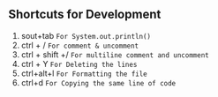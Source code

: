 ## Shortcuts for Development
1. sout+tab `For System.out.println()`
2. ctrl + / `For comment & uncomment`
3. ctrl + shift +/ `For multiline comment and uncomment`
4. ctrl + Y `For Deleting the lines`
5. ctrl+alt+l `For Formatting the file`
6. ctrl+d `For Copying the same line of code`